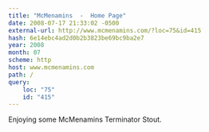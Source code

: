 ```yaml
---
title: "McMenamins  -  Home Page"
date: 2008-07-17 21:33:02 -0500
external-url: http://www.mcmenamins.com/?loc=75&id=415
hash: 6e14ebc4ad2d0b2b3823be69bc9ba2e7
year: 2008
month: 07
scheme: http
host: www.mcmenamins.com
path: /
query:
    loc: "75"
    id: "415"
---
```


Enjoying some McMenamins Terminator Stout. 
